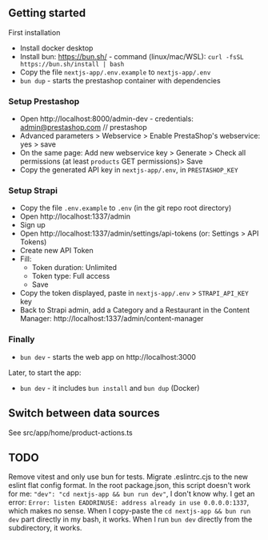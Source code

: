## Getting started

First installation

- Install docker desktop
- Install bun: https://bun.sh/ - command (linux/mac/WSL): `curl -fsSL https://bun.sh/install | bash`
- Copy the file `nextjs-app/.env.example` to `nextjs-app/.env`
- `bun dup` - starts the prestashop container with dependencies

### Setup Prestashop

- Open http://localhost:8000/admin-dev - credentials: admin@prestashop.com // prestashop
- Advanced parameters > Webservice > Enable PrestaShop's webservice: yes > save
- On the same page: Add new webservice key > Generate > Check all permissions (at least `products` GET permissions)> Save
- Copy the generated API key in `nextjs-app/.env`, in `PRESTASHOP_KEY`

### Setup Strapi

- Copy the file `.env.example` to `.env` (in the git repo root directory)
- Open http://localhost:1337/admin
- Sign up
- Open http://localhost:1337/admin/settings/api-tokens (or: Settings > API Tokens)
- Create new API Token
- Fill:
  - Token duration: Unlimited
  - Token type: Full access
  - Save
- Copy the token displayed, paste in `nextjs-app/.env` > `STRAPI_API_KEY` key
- Back to Strapi admin, add a Category and a Restaurant in the Content Manager: http://localhost:1337/admin/content-manager

### Finally

- `bun dev` - starts the web app on http://localhost:3000

Later, to start the app:

- `bun dev` - it includes `bun install` and `bun dup` (Docker)

## Switch between data sources

See src/app/home/product-actions.ts

## TODO

Remove vitest and only use bun for tests.
Migrate .eslintrc.cjs to the new eslint flat config format.
In the root package.json, this script doesn't work for me: `"dev": "cd nextjs-app && bun run dev"`, I don't know why. I get an error: `Error: listen EADDRINUSE: address already in use 0.0.0.0:1337`, which makes no sense. When I copy-paste the `cd nextjs-app && bun run dev` part directly in my bash, it works. When I run `bun dev` directly from the subdirectory, it works.
